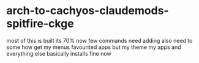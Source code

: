 # arch-to-cachyos-claudemods-spitfire-ckge
most of this is built its 70% now 
few commands need adding
also need to some how get my menus favourited apps
but my theme my apps and everything else basically installs fine now

